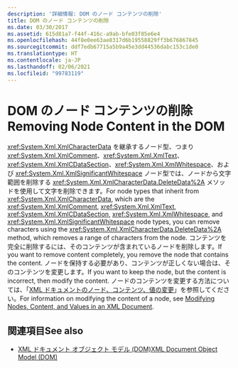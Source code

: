 ```yaml
---
description: '詳細情報: DOM のノード コンテンツの削除'
title: DOM のノード コンテンツの削除
ms.date: 03/30/2017
ms.assetid: 615d81a7-f44f-416c-a9ab-bfe03f85e6e4
ms.openlocfilehash: 44f8e0ee63ae8317d6b19558829ff3b676867845
ms.sourcegitcommit: ddf7edb67715a5b9a45e3dd44536dabc153c1de0
ms.translationtype: HT
ms.contentlocale: ja-JP
ms.lasthandoff: 02/06/2021
ms.locfileid: "99783119"
---
```

# <a name="removing-node-content-in-the-dom"></a><span data-ttu-id="dffac-103">DOM のノード コンテンツの削除</span><span class="sxs-lookup"><span data-stu-id="dffac-103">Removing Node Content in the DOM</span></span>

<span data-ttu-id="dffac-104"><xref:System.Xml.XmlCharacterData> を継承するノード型、つまり <xref:System.Xml.XmlComment>、<xref:System.Xml.XmlText>、<xref:System.Xml.XmlCDataSection>、<xref:System.Xml.XmlWhitespace>、および <xref:System.Xml.XmlSignificantWhitespace> ノード型では、ノードから文字範囲を削除する <xref:System.Xml.XmlCharacterData.DeleteData%2A> メソッドを使用して文字を削除できます。</span><span class="sxs-lookup"><span data-stu-id="dffac-104">For node types that inherit from <xref:System.Xml.XmlCharacterData>, which are the <xref:System.Xml.XmlComment>, <xref:System.Xml.XmlText>, <xref:System.Xml.XmlCDataSection>, <xref:System.Xml.XmlWhitespace>, and <xref:System.Xml.XmlSignificantWhitespace> node types, you can remove characters using the <xref:System.Xml.XmlCharacterData.DeleteData%2A> method, which removes a range of characters from the node.</span></span> <span data-ttu-id="dffac-105">コンテンツを完全に削除するには、そのコンテンツが含まれているノードを削除します。</span><span class="sxs-lookup"><span data-stu-id="dffac-105">If you want to remove content completely, you remove the node that contains the content.</span></span> <span data-ttu-id="dffac-106">ノードを保持する必要があり、コンテンツが正しくない場合は、そのコンテンツを変更します。</span><span class="sxs-lookup"><span data-stu-id="dffac-106">If you want to keep the node, but the content is incorrect, then modify the content.</span></span> <span data-ttu-id="dffac-107">ノードのコンテンツを変更する方法については、「[XML ドキュメントのノード、コンテンツ、値の変更](modifying-nodes-content-and-values-in-an-xml-document.md)」を参照してください。</span><span class="sxs-lookup"><span data-stu-id="dffac-107">For information on modifying the content of a node, see [Modifying Nodes, Content, and Values in an XML Document](modifying-nodes-content-and-values-in-an-xml-document.md).</span></span>  
  
## <a name="see-also"></a><span data-ttu-id="dffac-108">関連項目</span><span class="sxs-lookup"><span data-stu-id="dffac-108">See also</span></span>

- [<span data-ttu-id="dffac-109">XML ドキュメント オブジェクト モデル (DOM)</span><span class="sxs-lookup"><span data-stu-id="dffac-109">XML Document Object Model (DOM)</span></span>](xml-document-object-model-dom.md)
